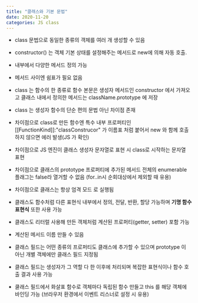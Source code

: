 ```yaml
---
title: "클래스와 기본 문법"
date: 2020-11-20
categories: JS class
---
```


- class 문법으로 동일한 종류의 객체를 여러 개 생성할 수 있음

- constructor() 는 객체 기본 상태를 설정해주는 메서드로 new에 의해 자동 호출.

- 내부에서 다양한 메서드 정의 가능

- 메서드 사이엔 쉼표가 필요 없음

- class 는 함수의 한 종류로 함수 본문은 생성자 메서드인 constructor 에서 가져오고 클래스 내에서 정의한 메서드는 className.prototype 에 저장

- class 는 생성자 함수의 단순 편의 문법 아닌 차이점 존재

- 차이점으로 class로 만든 함수엔 특수 내부 프로퍼티인 [[FunctionKind]]:"classConstrucor" 가 이름표 처럼 붙어서 new 와 함께 호출하지 않으면 에러 발생(JS 가 확인)

- 차이점으로 JS 엔진이 클래스 생성자 문자열로 표현 시 class로 시작하는 문자열 표현

- 차이점으로 클래스의 prototype 프로퍼티에 추가된 메서드 전체의 enumerable 플래그는 false라 열거할 수 없음 (for..in시 순회대상에서 제외할 때 유용)

- 차이점으로 클래스는 항상 엄격 모드 로 실행됨

- 클래스도 함수처럼 다른 표현식 내부에서 정의, 전달, 반환, 할당 가능하며 **기명 함수 표현식** 또한 사용 가능

- 클래스도 리터럴 사용해 만든 객체처럼 계산된 프로퍼티(getter, setter) 포함 가능

- 계산된 메서드 이름 만들 수 있음

- 클래스 필드는 어떤 종류의 프로퍼티도 클래스에 추가할 수 있으며 prototype 이 아닌 개별 객체에만 클래스 필드 지정됨

- 클래스 필드는 생성자가 그 역할 다 한 이후에 처리되며 복잡한 표현식이나 함수 호출 결과 사용 가능

- 쿨래스 필드에서 화살표 함수로 객체마다 독립된 함수 만들고 this 를 해당 객체에 바인딩 가능 (브라우저 환경에서 이벤트 리스너로 설정 시 유용)
